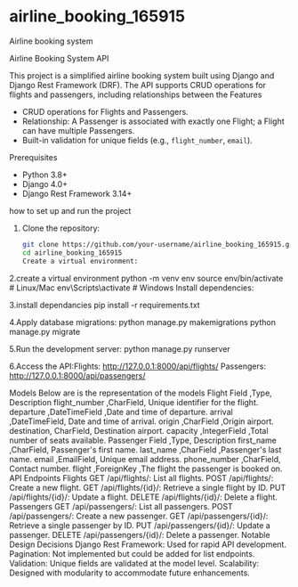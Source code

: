 # airline_booking_165915
Airline booking system

Airline Booking System API

This project is a simplified airline booking system built using Django and Django Rest Framework (DRF). The API supports CRUD operations for flights and passengers, including relationships between the
Features
- CRUD operations for Flights and Passengers.
- Relationship: A Passenger is associated with exactly one Flight; a Flight can have multiple Passengers.
- Built-in validation for unique fields (e.g., `flight_number`, `email`).

Prerequisites
- Python 3.8+
- Django 4.0+
- Django Rest Framework 3.14+

how to set up and run the project
1. Clone the repository:
   ```bash
   git clone https://github.com/your-username/airline_booking_165915.git
   cd airline_booking_165915
   Create a virtual environment:

2.create a virtual environment 
python -m venv env
source env/bin/activate    # Linux/Mac
env\Scripts\activate       # Windows
Install dependencies:

3.install dependancies
pip install -r requirements.txt


4.Apply database migrations:
python manage.py makemigrations
python manage.py migrate

5.Run the development server:
python manage.py runserver

6.Access the API:Flights: http://127.0.0.1:8000/api/flights/
Passengers: http://127.0.0.1:8000/api/passengers/

Models
Below are is the representation of the models
Flight
Field	,Type,	Description
flight_number	,CharField,	Unique identifier for the flight.
departure	,DateTimeField	,Date and time of departure.
arrival	,DateTimeField,	Date and time of arrival.
origin	,CharField	,Origin airport.
destination,	CharField,	Destination airport.
capacity	,IntegerField	,Total number of seats available.
Passenger
Field	,Type,	Description
first_name	,CharField,	Passenger's first name.
last_name	,CharField	,Passenger's last name.
email	,EmailField,	Unique email address.
phone_number	,CharField,	Contact number.
flight	,ForeignKey	,The flight the passenger is booked on.
API Endpoints
Flights
GET /api/flights/: List all flights.
POST /api/flights/: Create a new flight.
GET /api/flights/{id}/: Retrieve a single flight by ID.
PUT /api/flights/{id}/: Update a flight.
DELETE /api/flights/{id}/: Delete a flight.
Passengers
GET /api/passengers/: List all passengers.
POST /api/passengers/: Create a new passenger.
GET /api/passengers/{id}/: Retrieve a single passenger by ID.
PUT /api/passengers/{id}/: Update a passenger.
DELETE /api/passengers/{id}/: Delete a passenger.
Notable Design Decisions
Django Rest Framework: Used for rapid API development.
Pagination: Not implemented but could be added for list endpoints.
Validation: Unique fields are validated at the model level.
Scalability: Designed with modularity to accommodate future enhancements.
